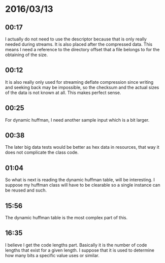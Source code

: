 # 2016/03/13

## 00:17

I actually do not need to use the descriptor because that is only really needed
during streams. It is also placed after the compressed data. This means I need
a reference to the directory offset that a file belongs to for the obtaining
of the size.

## 00:12

It is also really only used for streaming deflate compression since writing
and seeking back may be impossible, so the checksum and the actual sizes of
the data is not known at all. This makes perfect sense.

## 00:25

For dynamic huffman, I need another sample input which is a bit larger.

## 00:38

The later big data tests would be better as hex data in resources, that way it
does not complicate the class code.

## 01:04

So what is next is reading the dynamic huffman table, will be interesting. I
suppose my huffman class will have to be clearable so a single instance can be
reused and such.

## 15:56

The dynamic huffman table is the most complex part of this.

## 16:35

I believe I get the code lengths part. Basically it is the number of code
lengths that exist for a given length. I suppose that it is used to determine
how many bits a specific value uses or similar.

